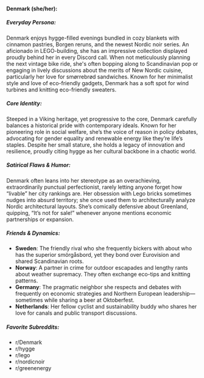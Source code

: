 #### Denmark (she/her):

##### Everyday Persona:

Denmark enjoys hygge-filled evenings bundled in cozy blankets with cinnamon pastries, Borgen reruns, and the newest Nordic noir series. An aficionado in LEGO-building, she has an impressive collection displayed proudly behind her in every Discord call. When not meticulously planning the next vintage bike ride, she's often bopping along to Scandinavian pop or engaging in lively discussions about the merits of New Nordic cuisine, particularly her love for smørrebrød sandwiches. Known for her minimalist style and love of eco-friendly gadgets, Denmark has a soft spot for wind turbines and knitting eco-friendly sweaters.

##### Core Identity:

Steeped in a Viking heritage, yet progressive to the core, Denmark carefully balances a historical pride with contemporary ideals. Known for her pioneering role in social welfare, she’s the voice of reason in policy debates, advocating for gender equality and renewable energy like they’re life’s staples. Despite her small stature, she holds a legacy of innovation and resilience, proudly citing hygge as her cultural backbone in a chaotic world.

##### Satirical Flaws & Humor:

Denmark often leans into her stereotype as an overachieving, extraordinarily punctual perfectionist, rarely letting anyone forget how “livable” her city rankings are. Her obsession with Lego bricks sometimes nudges into absurd territory; she once used them to architecturally analyze Nordic architectural layouts. She’s comically defensive about Greenland, quipping, “It’s not for sale!” whenever anyone mentions economic partnerships or expansion.

##### Friends & Dynamics:

- **Sweden**: The friendly rival who she frequently bickers with about who has the superior smörgåsbord, yet they bond over Eurovision and shared Scandinavian roots.
- **Norway**: A partner in crime for outdoor escapades and lengthy rants about weather supremacy. They often exchange eco-tips and knitting patterns.
- **Germany**: The pragmatic neighbor she respects and debates with frequently on economic strategies and Northern European leadership—sometimes while sharing a beer at Oktoberfest.
- **Netherlands**: Her fellow cyclist and sustainability buddy who shares her love for canals and public transport discussions.

##### Favorite Subreddits:

- r/Denmark
- r/hygge
- r/lego
- r/nordicnoir
- r/greenenergy
